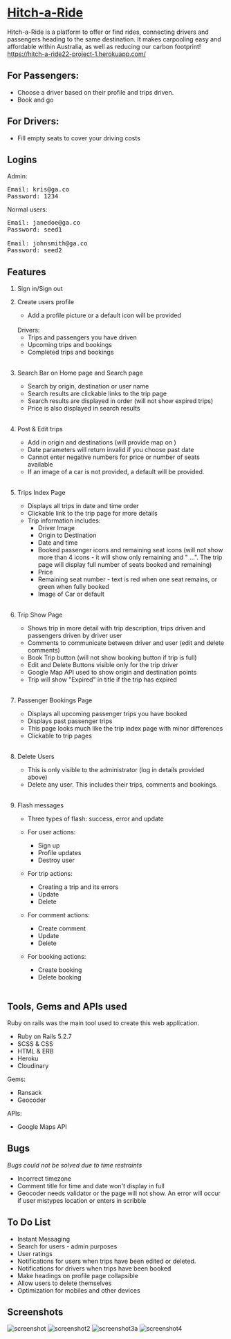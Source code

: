 # [Hitch-a-Ride](https://hitch-a-ride22-project-1.herokuapp.com/)

Hitch-a-Ride is a platform to offer or find rides, connecting drivers and passengers heading to the same destination. It makes carpooling easy and affordable within Australia, as well as reducing our carbon footprint!
https://hitch-a-ride22-project-1.herokuapp.com/ 
## For Passengers:

* Choose a driver based on their profile and trips driven.
* Book and go

## For Drivers:

* Fill empty seats to cover your driving costs



## Logins

Admin:
<pre>
Email: kris@ga.co 
Password: 1234
</pre>

Normal users:
<pre>
Email: janedoe@ga.co 
Password: seed1

Email: johnsmith@ga.co 
Password: seed2
</pre>


## Features

1. Sign in/Sign out
2. Create users profile
    * Add a profile picture or a default icon will be provided
    
    <br/>
    Drivers:
    <br/>

    * Trips and passengers you have driven
    * Upcoming trips and bookings
    * Completed trips and bookings

    <br/>

3. Search Bar on Home page and Search page
    * Search by origin, destination or user name
    * Search results are clickable links to the trip page
    * Search results are displayed in order (will not show expired trips)
    * Price is also displayed in search results

    <br/>

4. Post & Edit trips
    * Add in origin and destinations (will provide map on ) 
    * Date parameters will return invalid if you choose past date
    * Cannot enter negative numbers for price or number of seats available
    * If an image of a car is not provided, a default will be provided. 

    <br/>

5. Trips Index Page
    * Displays all trips in date and time order
    * Clickable link to the trip page for more details
    * Trip information includes:
        * Driver Image
        * Origin to Destination
        * Date and time
        * Booked passenger icons and remaining seat icons (will not show more than 4 icons - it will show only remaining and " ...". The trip page will display full number of seats booked and remaining)
        * Price
        * Remaining seat number - text is red when one seat remains, or green when fully booked
        * Image of Car or default

    <br/>

6. Trip Show Page 
    * Shows trip in more detail with trip description, trips driven and passengers driven by driver user
    * Comments to communicate between driver and user (edit and delete comments)
    * Book Trip button (will not show booking button if trip is full)
    * Edit and Delete Buttons visible only for the trip driver 
    * Google Map API used to show origin and destination points
    * Trip will show "Expired" in title if the trip has expired

    <br/>

7. Passenger Bookings Page
    * Displays all upcoming passenger trips you have booked
    * Displays past passenger trips
    * This page looks much like the trip index page with minor differences
    * Clickable to trip pages

    <br/>

8. Delete Users
    * This is only visible to the administrator (log in details provided above)
    * Delete any user. This includes their trips, comments and bookings. 

    <br/>

9. Flash messages 
    * Three types of flash: success, error and update
    * For user actions:
        * Sign up
        * Profile updates
        * Destroy user
    * For trip actions:
        * Creating a trip and its errors
        * Update 
        * Delete 
    * For comment actions:
        * Create comment
        * Update
        * Delete
    * For booking actions:
        * Create booking
        * Delete booking

        <br/>


## Tools, Gems and APIs used

Ruby on rails was the main tool used to create this web application.
* Ruby on Rails 5.2.7
* SCSS & CSS 
* HTML & ERB
* Heroku
* Cloudinary

Gems:
* Ransack
* Geocoder

APIs:
* Google Maps API
## Bugs

*Bugs could not be solved due to time restraints*
* Incorrect timezone 
* Comment title for time and date won't display in full
* Geocoder needs validator or the page will not show. An error will occur if user mistypes location or enters in scribble


## To Do List

* Instant Messaging
* Search for users - admin purposes
* User ratings
* Notifications for users when trips have been edited or deleted. 
* Notifications for drivers when trips have been booked
* Make headings on profile page collapsible
* Allow users to delete themselves
* Optimization for mobiles and other devices

## Screenshots

![screenshot](/app/assets/images/hitch-a-ride-1.png)
![screenshot2](/app/assets/images/hitch-a-ride-2.png)
![screenshot3a](/app/assets/images/hitch-a-ride-3.png)
![screenshot4](/app/assets/images/hitch-a-ride-4.png)